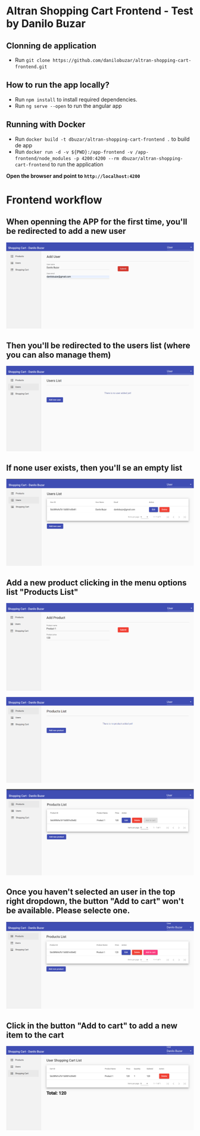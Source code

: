 # Altran Shopping Cart Frontend - Test by Danilo Buzar

## Clonning de application

- Run `git clone https://github.com/danilobuzar/altran-shopping-cart-frontend.git`

## How to run the app locally?

- Run `npm install` to install required dependencies.
- Run `ng serve --open` to run the angular app

## Running with Docker

- Run `docker build -t dbuzar/altran-shopping-cart-frontend .` to build de app
- Run `docker run -d -v ${PWD}:/app-frontend -v /app-frontend/node_modules -p 4200:4200 --rm dbuzar/altran-shopping-cart-frontend` to run the application

**Open the browser and point to `http://localhost:4200`**

# Frontend workflow

## When openning the APP for the first time, you'll be redirected to add a new user

![Add User](/docs/images/add-user.png)

## Then you'll be redirected to the users list (where you can also manage them)

![Users list](/docs/images/users-list-1.png)

## If none user exists, then you'll se an empty list

![Users list](/docs/images/users-list-2.png)

## Add a new product clicking in the menu options list "Products List" 

![Add product](/docs/images/add-product-2.png)

![Products list](/docs/images/products-list-1.png)

![Products list](/docs/images/products-list-2.png)

## Once you haven't selected an user in the top right dropdown, the button "Add to cart" won't be available. Please selecte one.

![Products list](/docs/images/products-list-3.png)

## Click in the button "Add to cart" to add a new item to the cart

![Shopping cart](/docs/images/shopping-cart-list.png)
